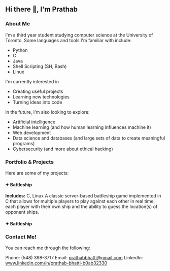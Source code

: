 ## Hi there 👋, I'm Prathab

### About Me

I'm a third year student studying computer science at the University of Toronto. Some languages and tools I'm familiar with include:

- Python
- C
- Java
- Shell Scripting (SH, Bash)
- Linux

I'm currently interested in

- Creating useful projects
- Learning new technologies
- Turning ideas into code

In the future, I'm also looking to explore:

- Artificial intelligence
- Machine learning (and how human learning influences machine it)
- Web development
- Data science and databases (and large sets of data to create meaningful programs)
- Cybersecurity (and more about ethical hacking)

### Portfolio & Projects

Here are some of my projects:

#### ✦ Battleship
**Includes:** C, Linux
A classic server-based battleship game implemented in C that allows for multiple players to play against each other in real time, each player with their own ship and the ability to guess the location(s) of opponent ships.

#### ✦ Battleship

### Contact Me!

You can reach me through the following:

Phone: (548) 398-3717
Email: prathabbhatti@gmail.com
LinkedIn: www.linkedin.com/in/prathab-bhatti-b0ab32330

<!--
**prathab-b/prathab-b** is a ✨ _special_ ✨ repository because its `README.md` (this file) appears on your GitHub profile.

Here are some ideas to get you started:

- 🔭 I’m currently working on ...
- 🌱 I’m currently learning ...
- 👯 I’m looking to collaborate on ...
- 🤔 I’m looking for help with ...
- 💬 Ask me about ...
- 📫 How to reach me: ...
- 😄 Pronouns: ...
- ⚡ Fun fact: ...
-->

